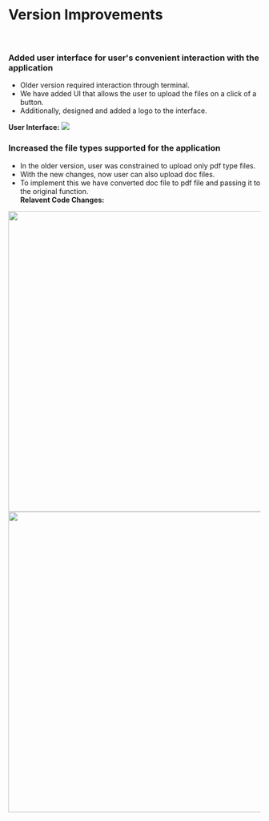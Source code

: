 <h1> Version Improvements</h1><br/>
<h3> Added user interface for user's convenient interaction with the application </h3>
<ul>
  <li> Older version required interaction through terminal.</li>
  <li> We have added UI that allows the user to upload the files on a click of a button.</li>
  <li> Additionally, designed and added a logo to the interface.</li>
</ul>
  <b> User Interface:</b>
  <img src =  width="600"  /><br/>

<h3> Increased the file types supported for the application</h3>
<ul>
  <li> In the older version, user was constrained to upload only pdf type files.</li>
  <li> With the new changes, now user can also upload doc files. </li>
  <li> To implement this we have converted doc file to pdf file and passing it to the original function. </li>
  <b> Relavent Code Changes:</b>
</ul>
 <img src = https://user-images.githubusercontent.com/32881355/143978202-bee15690-b429-445b-967b-c957673e63dc.jpeg width="600"  /><br/>
  <img src = https://user-images.githubusercontent.com/32881355/143978217-fe012650-8b02-493e-a9c0-b53d09b2a7ab.jpeg width="600"  /><br/>



